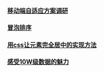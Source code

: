 #### [移动端自适应方案调研](https://github.com/tiansn/blog/issues/2)
#### [冒泡排序](https://github.com/tiansn/blog/issues/1)
#### [用css让元素完全居中的实现方法](https://github.com/tiansn/blog/issues/3)
#### [感受10W级数据的魅力](https://github.com/tiansn/blog/contents/queryGoods.md)
